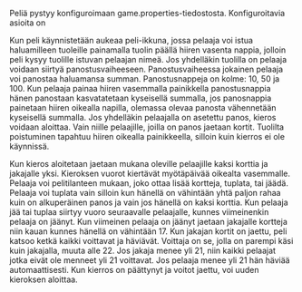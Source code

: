 Peliä pystyy konfiguroimaan game.properties-tiedostosta. Konfiguroitavia asioita on 

Kun peli käynnistetään aukeaa peli-ikkuna, jossa pelaaja voi istua haluamilleen tuoleille painamalla tuolin päällä hiiren vasenta nappia, jolloin peli kysyy tuolille istuvan
pelaajan nimeä. Jos yhdelläkin tuolilla on pelaaja voidaan siirtyä panostusvaiheeseen. Panostusvaiheessa jokainen pelaaja voi panostaa haluamansa summan. Panostusnappeja on kolme: 10, 50 ja 100. Kun pelaaja painaa hiiren vasemmalla painikkella panostusnappia hänen panostaan kasvatatetaan kyseisellä summalla, jos panosnappia painetaan hiiren oikealla napilla, olemassa olevaa panosta vähennetään kyseisellä summalla. Jos yhdelläkin pelaajalla on asetettu panos, kieros voidaan aloittaa. Vain niille pelaajille, joilla on panos jaetaan kortit. Tuolilta poistuminen tapahtuu hiiren oikealla painikkeella, silloin kuin kierros ei ole käynnissä. 

Kun kieros aloitetaan jaetaan mukana oleville pelaajille kaksi korttia ja jakajalle yksi. Kieroksen vuorot kiertävät myötäpäivää oikealta vasemmalle. Pelaaja voi pelitilanteen mukaan, joko ottaa lisää kortteja, tuplata, tai jäädä. Pelaaja voi tuplata vain silloin kun hänellä on vähintään yhtä paljon rahaa kuin on alkuperäinen panos ja vain jos hänellä on kaksi korttia. Kun pelaaja jää tai tuplaa siirtyy vuoro seuraavalle pelaajalle, kunnes viimeinenkin pelaaja on jäänyt. Kun viimeinen
pelaaja on jäänyt jaetaan jakajalle kortteja niin kauan kunnes hänellä on vähintään 17. Kun jakajan kortit on jaettu, peli katsoo ketkä kaikki voittavat ja häviävät. Voittaja on se, jolla on parempi käsi kuin jakajalla, muuta alle 22. Jos jakaja menee yli 21, niin kaikki pelaajat jotka eivät ole menneet yli 21 voittavat. Jos pelaaja menee yli 21 hän häviää automaattisesti. Kun kierros on päättynyt ja voitot jaettu, voi uuden kieroksen aloittaa.
